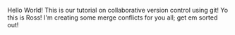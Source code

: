 Hello World! This is our tutorial on collaborative version control using git!
Yo this is Ross! I'm creating some merge conflicts for you all; get em sorted out!
